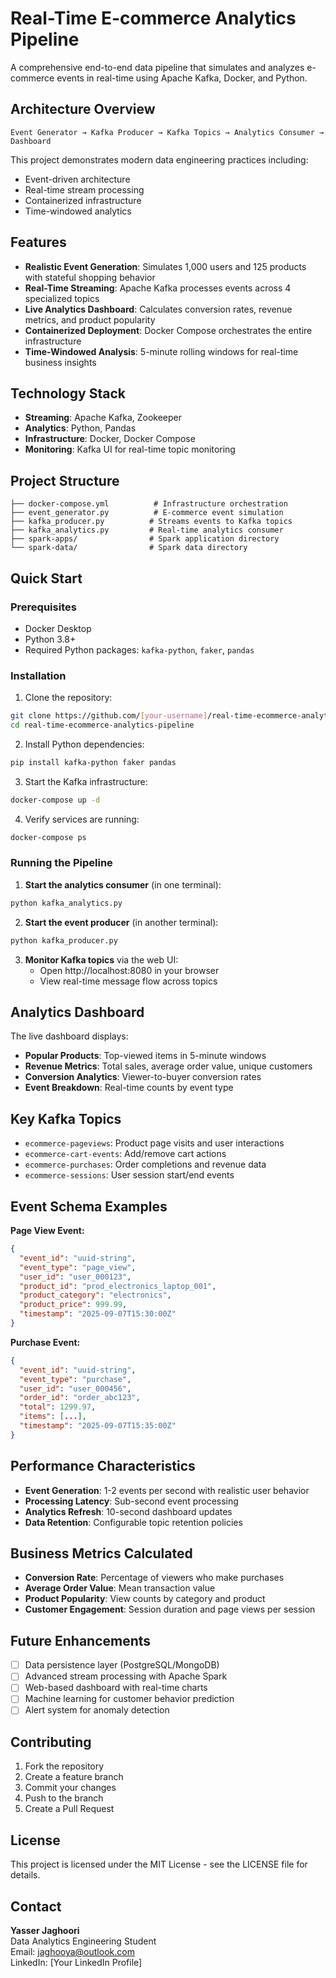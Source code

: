 # Real-Time E-commerce Analytics Pipeline

A comprehensive end-to-end data pipeline that simulates and analyzes e-commerce events in real-time using Apache Kafka, Docker, and Python.

## Architecture Overview

```
Event Generator → Kafka Producer → Kafka Topics → Analytics Consumer → Dashboard
```

This project demonstrates modern data engineering practices including:
- Event-driven architecture
- Real-time stream processing
- Containerized infrastructure
- Time-windowed analytics

## Features

- **Realistic Event Generation**: Simulates 1,000 users and 125 products with stateful shopping behavior
- **Real-Time Streaming**: Apache Kafka processes events across 4 specialized topics
- **Live Analytics Dashboard**: Calculates conversion rates, revenue metrics, and product popularity
- **Containerized Deployment**: Docker Compose orchestrates the entire infrastructure
- **Time-Windowed Analysis**: 5-minute rolling windows for real-time business insights

## Technology Stack

- **Streaming**: Apache Kafka, Zookeeper
- **Analytics**: Python, Pandas
- **Infrastructure**: Docker, Docker Compose
- **Monitoring**: Kafka UI for real-time topic monitoring

## Project Structure

```
├── docker-compose.yml          # Infrastructure orchestration
├── event_generator.py          # E-commerce event simulation
├── kafka_producer.py          # Streams events to Kafka topics
├── kafka_analytics.py         # Real-time analytics consumer
├── spark-apps/                # Spark application directory
└── spark-data/                # Spark data directory
```

## Quick Start

### Prerequisites
- Docker Desktop
- Python 3.8+
- Required Python packages: `kafka-python`, `faker`, `pandas`

### Installation

1. Clone the repository:
```bash
git clone https://github.com/[your-username]/real-time-ecommerce-analytics-pipeline.git
cd real-time-ecommerce-analytics-pipeline
```

2. Install Python dependencies:
```bash
pip install kafka-python faker pandas
```

3. Start the Kafka infrastructure:
```bash
docker-compose up -d
```

4. Verify services are running:
```bash
docker-compose ps
```

### Running the Pipeline

1. **Start the analytics consumer** (in one terminal):
```bash
python kafka_analytics.py
```

2. **Start the event producer** (in another terminal):
```bash
python kafka_producer.py
```

3. **Monitor Kafka topics** via the web UI:
   - Open http://localhost:8080 in your browser
   - View real-time message flow across topics

## Analytics Dashboard

The live dashboard displays:

- **Popular Products**: Top-viewed items in 5-minute windows
- **Revenue Metrics**: Total sales, average order value, unique customers
- **Conversion Analytics**: Viewer-to-buyer conversion rates
- **Event Breakdown**: Real-time counts by event type

## Key Kafka Topics

- `ecommerce-pageviews`: Product page visits and user interactions
- `ecommerce-cart-events`: Add/remove cart actions
- `ecommerce-purchases`: Order completions and revenue data
- `ecommerce-sessions`: User session start/end events

## Event Schema Examples

**Page View Event:**
```json
{
  "event_id": "uuid-string",
  "event_type": "page_view",
  "user_id": "user_000123",
  "product_id": "prod_electronics_laptop_001",
  "product_category": "electronics",
  "product_price": 999.99,
  "timestamp": "2025-09-07T15:30:00Z"
}
```

**Purchase Event:**
```json
{
  "event_id": "uuid-string",
  "event_type": "purchase",
  "user_id": "user_000456",
  "order_id": "order_abc123",
  "total": 1299.97,
  "items": [...],
  "timestamp": "2025-09-07T15:35:00Z"
}
```

## Performance Characteristics

- **Event Generation**: 1-2 events per second with realistic user behavior
- **Processing Latency**: Sub-second event processing
- **Analytics Refresh**: 10-second dashboard updates
- **Data Retention**: Configurable topic retention policies

## Business Metrics Calculated

- **Conversion Rate**: Percentage of viewers who make purchases
- **Average Order Value**: Mean transaction value
- **Product Popularity**: View counts by category and product
- **Customer Engagement**: Session duration and page views per session

## Future Enhancements

- [ ] Data persistence layer (PostgreSQL/MongoDB)
- [ ] Advanced stream processing with Apache Spark
- [ ] Web-based dashboard with real-time charts
- [ ] Machine learning for customer behavior prediction
- [ ] Alert system for anomaly detection

## Contributing

1. Fork the repository
2. Create a feature branch
3. Commit your changes
4. Push to the branch
5. Create a Pull Request

## License

This project is licensed under the MIT License - see the LICENSE file for details.

## Contact

**Yasser Jaghoori**  
Data Analytics Engineering Student  
Email: jaghooya@outlook.com  
LinkedIn: [Your LinkedIn Profile]